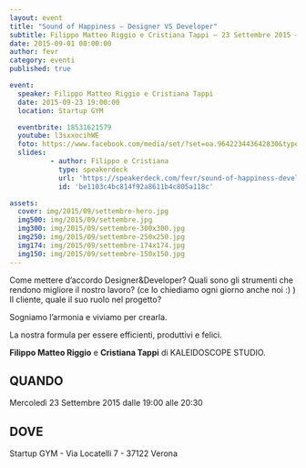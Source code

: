 ```yaml
---
layout: event
title: "Sound of Happiness – Designer VS Developer"
subtitle: Filippo Matteo Riggio e Cristiana Tappi – 23 Settembre 2015 – Startup GYM
date: 2015-09-01 00:00:00
author: fevr
category: eventi
published: true

event:
  speaker: Filippo Matteo Riggio e Cristiana Tappi
  date: 2015-09-23 19:00:00
  location: Startup GYM

  eventbrite: 18531621579
  youtube: l3sxxocihWE
  foto: https://www.facebook.com/media/set/?set=oa.964223443642830&type=1
  slides:
          - author: Filippo e Cristiana
            type: speakerdeck
            url: 'https://speakerdeck.com/fevr/sound-of-happiness-developer-vs-designer'
            id: 'be1103c4bc814f92a8611b4c805a118c'

assets:
  cover: img/2015/09/settembre-hero.jpg
  img500: img/2015/09/settembre.jpg
  img300: img/2015/09/settembre-300x300.jpg
  img250: img/2015/09/settembre-250x250.jpg
  img174: img/2015/09/settembre-174x174.jpg
  img150: img/2015/09/settembre-150x150.jpg
---
```


Come mettere d’accordo Designer&Developer?
Quali sono gli strumenti che rendono migliore il nostro lavoro? (ce lo chiediamo ogni giorno anche noi :) )
Il cliente, quale il suo ruolo nel progetto?

Sogniamo l’armonia e viviamo per crearla.

La nostra formula per essere efficienti, produttivi e felici.

**Filippo Matteo Riggio** e **Cristiana Tappi** di KALEIDOSCOPE STUDIO.

## QUANDO
Mercoledì 23 Settembre 2015 dalle 19:00 alle 20:30

## DOVE
Startup GYM - Via Locatelli 7 - 37122 Verona